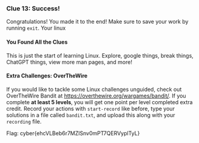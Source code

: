 ### Clue 13: Success! ###

Congratulations! You made it to the end!
Make sure to save your work by running `exit`. Your linux 

#### You Found All the Clues ####

This is just the start of learning Linux. Explore, google things, break things,
ChatGPT things, view more man pages, and more!

#### Extra Challenges: OverTheWire

If you would like to tackle some Linux challenges unguided, check out
OverTheWire Bandit at https://overthewire.org/wargames/bandit/. If you
complete **at least 5 levels**, you will get one point per level completed
extra credit. Record your actions with `start-record` like before, type your solutions
in a file called `bandit.txt`, and upload this along with your `recording` file.

Flag: cyber{ehcVLBeb6r7MZlSnv0mPT7QERVyplTyL}
